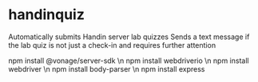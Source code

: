 # handinquiz
Automatically submits Handin server lab quizzes
Sends a text message if the lab quiz is not just a check-in and requires further attention

npm install @vonage/server-sdk \n
npm install webdriverio \n
npm install webdriver \n
npm install body-parser \n
npm install express
